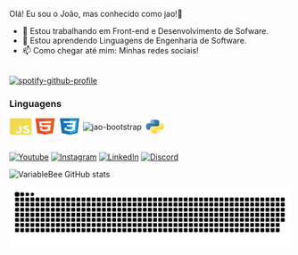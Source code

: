 <!-- Presentation -->
<p>
  Olá! Eu sou o João, mas conhecido como jao!👋
  <br>

  - 🔭 Estou trabalhando em Front-end e Desenvolvimento de Sofware.
- 🌱 Estou aprendendo Linguagens de Engenharia de Software.
- 📫 Como chegar até mim: Minhas redes sociais!
<br><br>

<!-- spotify -->
[![spotify-github-profile](https://spotify-github-profile.vercel.app/api/view?uid=v01vfus6edwo9gpaegs31yhwv&cover_image=true&theme=novatorem&show_offline=false&background_color=121212&interchange=false&bar_color=53b14f&bar_color_cover=false)](https://github.com/kittinan/spotify-github-profile)

### Linguagens
<div style="display: inline_block">
  <img align="center" alt="jao-Js" height="30" width="40" src="https://raw.githubusercontent.com/devicons/devicon/master/icons/javascript/javascript-plain.svg">
  <img align="center" alt="jao-HTML" height="30" width="40" src="https://raw.githubusercontent.com/devicons/devicon/master/icons/html5/html5-original.svg">
  <img align="center" alt="jao-CSS" height="30" width="40" src="https://raw.githubusercontent.com/devicons/devicon/master/icons/css3/css3-original.svg">
  <img align="center" alt="jao-bootstrap" height="30" width="26" src="https://cdn-icons-png.flaticon.com/512/5968/5968672.png">  
  <img align="center" alt="jao-Python" height="30" width="40" src="https://raw.githubusercontent.com/devicons/devicon/master/icons/python/python-original.svg">
</div>
<br>

</p>

<!-- Links -->
[![Youtube](https://img.shields.io/badge/YouTube-FF0000?style=for-the-badge&logo=youtube&logoColor=white)]()
[![Instagram](https://img.shields.io/badge/Instagram-E4405F?style=for-the-badge&logo=instagram&logoColor=white)](https://instagram.com/jaok666?igshid=NzZlODBkYWE4Ng==)
[![LinkedIn](https://img.shields.io/badge/LinkedIn-0077B5?style=for-the-badge&logo=linkedin&logoColor=white)](https://www.linkedin.com/in/christian-oliveira-925532257/)
[![Discord](https://img.shields.io/badge/Discord-7289DA?style=for-the-badge&logo=discord&logoColor=white)]()

<!-- GithubStats -->
![VariableBee GitHub stats](https://github-readme-stats.vercel.app/api?username=g4brielkk&show_icons=true&theme=gotham)

<picture>
  <source media="(prefers-color-scheme: dark)" srcset="https://raw.githubusercontent.com/g4brielkk/g4brielkk/output/github-contribution-grid-snake-dark.svg">
  <source media="(prefers-color-scheme: light)" srcset="https://raw.githubusercontent.com/g4brielkk/g4brielkk/output/github-contribution-grid-snake.svg">
  <img alt="github contribution grid snake animation" src="https://raw.githubusercontent.com/g4brielkk/g4brielkk/output/github-contribution-grid-snake.svg">
</picture>
